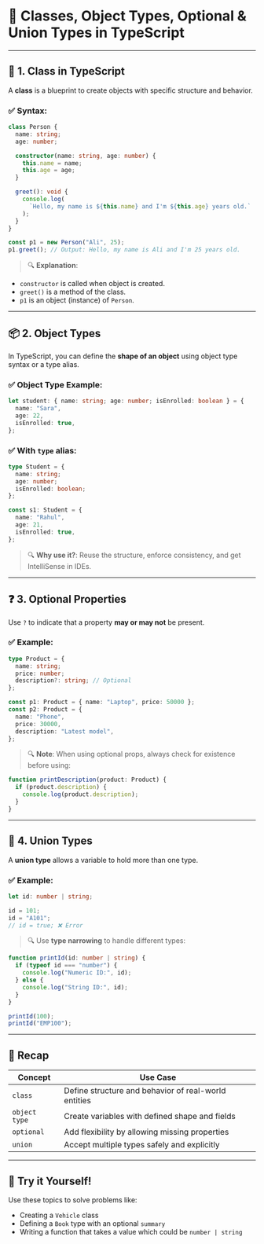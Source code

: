 # 📘 **Classes, Object Types, Optional & Union Types in TypeScript**

---

## 🧱 1. Class in TypeScript

A **class** is a blueprint to create objects with specific structure and behavior.

### ✅ Syntax:

```ts
class Person {
  name: string;
  age: number;

  constructor(name: string, age: number) {
    this.name = name;
    this.age = age;
  }

  greet(): void {
    console.log(
      `Hello, my name is ${this.name} and I'm ${this.age} years old.`
    );
  }
}

const p1 = new Person("Ali", 25);
p1.greet(); // Output: Hello, my name is Ali and I'm 25 years old.
```

> 🔍 **Explanation**:

- `constructor` is called when object is created.
- `greet()` is a method of the class.
- `p1` is an object (instance) of `Person`.

---

## 📦 2. Object Types

In TypeScript, you can define the **shape of an object** using object type syntax or a type alias.

### ✅ Object Type Example:

```ts
let student: { name: string; age: number; isEnrolled: boolean } = {
  name: "Sara",
  age: 22,
  isEnrolled: true,
};
```

### ✅ With `type` alias:

```ts
type Student = {
  name: string;
  age: number;
  isEnrolled: boolean;
};

const s1: Student = {
  name: "Rahul",
  age: 21,
  isEnrolled: true,
};
```

> 🔍 **Why use it?**: Reuse the structure, enforce consistency, and get IntelliSense in IDEs.

---

## ❓ 3. Optional Properties

Use `?` to indicate that a property **may or may not** be present.

### ✅ Example:

```ts
type Product = {
  name: string;
  price: number;
  description?: string; // Optional
};

const p1: Product = { name: "Laptop", price: 50000 };
const p2: Product = {
  name: "Phone",
  price: 30000,
  description: "Latest model",
};
```

> 🔍 **Note**: When using optional props, always check for existence before using:

```ts
function printDescription(product: Product) {
  if (product.description) {
    console.log(product.description);
  }
}
```

---

## 🔗 4. Union Types

A **union type** allows a variable to hold more than one type.

### ✅ Example:

```ts
let id: number | string;

id = 101;
id = "A101";
// id = true; ❌ Error
```

> 🔍 Use **type narrowing** to handle different types:

```ts
function printId(id: number | string) {
  if (typeof id === "number") {
    console.log("Numeric ID:", id);
  } else {
    console.log("String ID:", id);
  }
}

printId(100);
printId("EMP100");
```

---

## 🧠 Recap

| Concept       | Use Case                                             |
| ------------- | ---------------------------------------------------- |
| `class`       | Define structure and behavior of real-world entities |
| `object type` | Create variables with defined shape and fields       |
| `optional`    | Add flexibility by allowing missing properties       |
| `union`       | Accept multiple types safely and explicitly          |

---

## 🚀 Try it Yourself!

Use these topics to solve problems like:

- Creating a `Vehicle` class
- Defining a `Book` type with an optional `summary`
- Writing a function that takes a value which could be `number | string`
